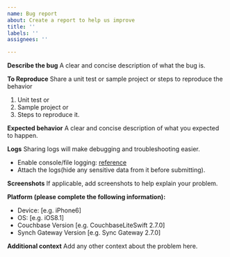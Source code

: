 ```yaml
---
name: Bug report
about: Create a report to help us improve
title: ''
labels: ''
assignees: ''

---
```


**Describe the bug**
A clear and concise description of what the bug is.

**To Reproduce**
Share a unit test or sample project or steps to reproduce the behavior
1. Unit test or 
2. Sample project or 
3. Steps to reproduce it. 

**Expected behavior**
A clear and concise description of what you expected to happen.

**Logs** 
Sharing logs will make debugging and troubleshooting easier. 
 - Enable console/file logging: [reference](https://docs.couchbase.com/couchbase-lite/2.7/swift.html#logging)
 - Attach the logs(hide any sensitive data from it before submitting).

**Screenshots**
If applicable, add screenshots to help explain your problem.

**Platform (please complete the following information):**
 - Device: [e.g. iPhone6]
 - OS: [e.g. iOS8.1]
 - Couchbase Version [e.g. CouchbaseLiteSwift 2.7.0]
 - Synch Gateway Version [e.g. Sync Gateway 2.7.0]

**Additional context**
Add any other context about the problem here.

